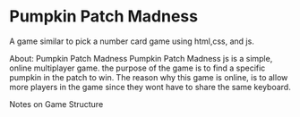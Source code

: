 # Pumpkin Patch Madness

A game similar to pick a number card game using html,css, and js.

About: Pumpkin Patch Madness
Pumpkin Patch Madness js is a simple, online multiplayer game. the purpose of the game is to find a specific pumpkin in the patch to win. The reason why this game is online, is to allow more players in the game since they wont have to share the same keyboard.



Notes on Game Structure
